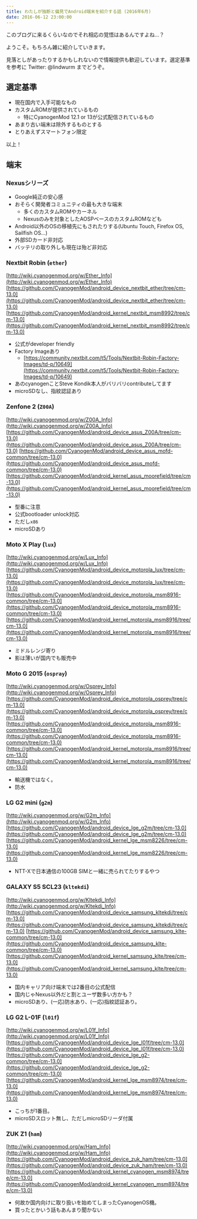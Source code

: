```yaml
---
title: わたしが独断と偏見でAndroid端末を紹介する話 (2016年6月)
date: 2016-06-12 23:00:00
---
```


このブログに来るくらいなのでそれ相応の覚悟はあるんですよね…？

<!--more-->

ようこそ。もちろん雑に紹介していきます。

見落としがあったりするかもしれないので情報提供も歓迎しています。選定基準を参考に Twitter: @lindwurm までどうぞ。

## 選定基準

- 現在国内で入手可能なもの
- カスタムROMが提供されているもの
    - 特にCyanogenMod 12.1 or 13が公式配信されているもの
- あまり古い端末は除外するものとする
- とりあえずスマートフォン限定

以上！

## 端末

### Nexusシリーズ

- Google純正の安心感
- おそらく開発者コミュニティの最も大きな端末
    - 多くのカスタムROMやカーネル
    - Nexusのみを対象としたAOSPベースのカスタムROMなども
- Android以外のOSの移植先にもされたりする(Ubuntu Touch, Firefox OS, Sailfish OS...)
- 外部SDカード非対応
- バッテリの取り外しも現在は殆ど非対応

### Nextbit Robin (`ether`)

[http://wiki.cyanogenmod.org/w/Ether_Info](http://wiki.cyanogenmod.org/w/Ether_Info)
[https://github.com/CyanogenMod/android_device_nextbit_ether/tree/cm-13.0](https://github.com/CyanogenMod/android_device_nextbit_ether/tree/cm-13.0)
[https://github.com/CyanogenMod/android_kernel_nextbit_msm8992/tree/cm-13.0](https://github.com/CyanogenMod/android_kernel_nextbit_msm8992/tree/cm-13.0)

- 公式がdeveloper friendly
- Factory Imageあり
    - [https://community.nextbit.com/t5/Tools/Nextbit-Robin-Factory-Images/td-p/10649](https://community.nextbit.com/t5/Tools/Nextbit-Robin-Factory-Images/td-p/10649)
- あのcyanogenことSteve Kondik本人がバリバリcontributeしてます
- microSDなし、指紋認証あり

### Zenfone 2 (`Z00A`)

[http://wiki.cyanogenmod.org/w/Z00A_Info](http://wiki.cyanogenmod.org/w/Z00A_Info)
[https://github.com/CyanogenMod/android_device_asus_Z00A/tree/cm-13.0](https://github.com/CyanogenMod/android_device_asus_Z00A/tree/cm-13.0)
[https://github.com/CyanogenMod/android_device_asus_mofd-common/tree/cm-13.0](https://github.com/CyanogenMod/android_device_asus_mofd-common/tree/cm-13.0)
[https://github.com/CyanogenMod/android_kernel_asus_moorefield/tree/cm-13.0](https://github.com/CyanogenMod/android_kernel_asus_moorefield/tree/cm-13.0)

- 型番に注意
- 公式bootloader unlock対応
- ただし`x86`
- microSDあり

### Moto X Play (`lux`)

[http://wiki.cyanogenmod.org/w/Lux_Info](http://wiki.cyanogenmod.org/w/Lux_Info)
[https://github.com/CyanogenMod/android_device_motorola_lux/tree/cm-13.0](https://github.com/CyanogenMod/android_device_motorola_lux/tree/cm-13.0)
[https://github.com/CyanogenMod/android_device_motorola_msm8916-common/tree/cm-13.0](https://github.com/CyanogenMod/android_device_motorola_msm8916-common/tree/cm-13.0)
[https://github.com/CyanogenMod/android_kernel_motorola_msm8916/tree/cm-13.0](https://github.com/CyanogenMod/android_kernel_motorola_msm8916/tree/cm-13.0)

- ミドルレンジ寄り
- 影は薄いが国内でも販売中

### Moto G 2015 (`ospray`)

[http://wiki.cyanogenmod.org/w/Osprey_Info](http://wiki.cyanogenmod.org/w/Osprey_Info)
[https://github.com/CyanogenMod/android_device_motorola_osprey/tree/cm-13.0](https://github.com/CyanogenMod/android_device_motorola_osprey/tree/cm-13.0)
[https://github.com/CyanogenMod/android_device_motorola_msm8916-common/tree/cm-13.0](https://github.com/CyanogenMod/android_device_motorola_msm8916-common/tree/cm-13.0)
[https://github.com/CyanogenMod/android_kernel_motorola_msm8916/tree/cm-13.0](https://github.com/CyanogenMod/android_kernel_motorola_msm8916/tree/cm-13.0)

- 輸送機ではなく。
- 防水

### LG G2 mini (`g2m`)

[http://wiki.cyanogenmod.org/w/G2m_Info](http://wiki.cyanogenmod.org/w/G2m_Info)
[https://github.com/CyanogenMod/android_device_lge_g2m/tree/cm-13.0](https://github.com/CyanogenMod/android_device_lge_g2m/tree/cm-13.0)
[https://github.com/CyanogenMod/android_kernel_lge_msm8226/tree/cm-13.0](https://github.com/CyanogenMod/android_kernel_lge_msm8226/tree/cm-13.0)

- NTT-Xで日本通信の100GB SIMと一緒に売られてたりするやつ

### GALAXY S5 SCL23 (`kltekdi`)

[http://wiki.cyanogenmod.org/w/Kltekdi_Info](http://wiki.cyanogenmod.org/w/Kltekdi_Info)
[https://github.com/CyanogenMod/android_device_samsung_kltekdi/tree/cm-13.0](https://github.com/CyanogenMod/android_device_samsung_kltekdi/tree/cm-13.0)
[https://github.com/CyanogenMod/android_device_samsung_klte-common/tree/cm-13.0](https://github.com/CyanogenMod/android_device_samsung_klte-common/tree/cm-13.0)
[https://github.com/CyanogenMod/android_kernel_samsung_klte/tree/cm-13.0](https://github.com/CyanogenMod/android_kernel_samsung_klte/tree/cm-13.0)

- 国内キャリア向け端末では2番目の公式配信
- 国内じゃNexus以外だと割とユーザ数多い方かも？
- microSDあり、(一応)防水あり、(一応)指紋認証あり。

### LG G2 L-01F (`l01f`)

[http://wiki.cyanogenmod.org/w/L01f_Info](http://wiki.cyanogenmod.org/w/L01f_Info)
[https://github.com/CyanogenMod/android_device_lge_l01f/tree/cm-13.0](https://github.com/CyanogenMod/android_device_lge_l01f/tree/cm-13.0)
[https://github.com/CyanogenMod/android_device_lge_g2-common/tree/cm-13.0](https://github.com/CyanogenMod/android_device_lge_g2-common/tree/cm-13.0)
[https://github.com/CyanogenMod/android_kernel_lge_msm8974/tree/cm-13.0](https://github.com/CyanogenMod/android_kernel_lge_msm8974/tree/cm-13.0)

- こっちが1番目。
- microSDスロット無し、ただしmicroSDリーダ付属

### ZUK Z1 (`ham`)

[http://wiki.cyanogenmod.org/w/Ham_Info](http://wiki.cyanogenmod.org/w/Ham_Info)
[https://github.com/CyanogenMod/android_device_zuk_ham/tree/cm-13.0](https://github.com/CyanogenMod/android_device_zuk_ham/tree/cm-13.0)
[https://github.com/CyanogenMod/android_kernel_cyanogen_msm8974/tree/cm-13.0](https://github.com/CyanogenMod/android_kernel_cyanogen_msm8974/tree/cm-13.0)

- 何故か国内向けに取り扱いを始めてしまったCyanogenOS機。
- 買ったとかいう話もあんまり聞かない
